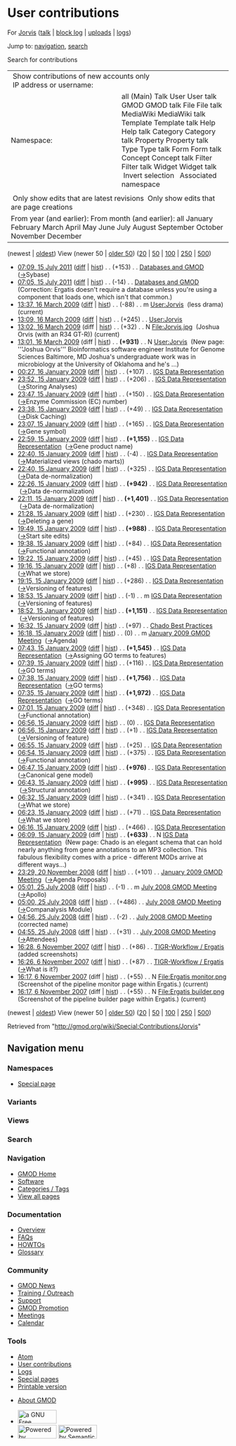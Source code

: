 <div id="mw-page-base" class="noprint">

</div>

<div id="mw-head-base" class="noprint">

</div>

<div id="content" class="mw-body" role="main">

<span id="top"></span>

<div id="mw-js-message" style="display:none;">

</div>



# <span dir="auto">User contributions</span>

<div id="bodyContent">

<div id="contentSub">

For [Jorvis](/wiki/User:Jorvis "User:Jorvis") (<a
href="/mediawiki/index.php?title=User_talk:Jorvis&amp;action=edit&amp;redlink=1"
class="new" title="User talk:Jorvis (page does not exist)">talk</a> \|
[block
log](/mediawiki/index.php?title=Special:Log/block&page=User%3AJorvis "Special:Log/block")
\| [uploads](/wiki/Special:ListFiles/Jorvis "Special:ListFiles/Jorvis")
\| [logs](/wiki/Special:Log/Jorvis "Special:Log/Jorvis"))

</div>

<div id="jump-to-nav" class="mw-jump">

Jump to: [navigation](#mw-navigation), [search](#p-search)

</div>

<div id="mw-content-text">

Search for contributions

<table class="mw-contributions-table">
<colgroup>
<col style="width: 50%" />
<col style="width: 50%" />
</colgroup>
<tbody>
<tr class="odd">
<td colspan="2"> Show contributions of new accounts only<br />
 IP address or username:</td>
</tr>
<tr class="even">
<td class="mw-label">Namespace:</td>
<td>all (Main) Talk User User talk GMOD GMOD talk File File talk
MediaWiki MediaWiki talk Template Template talk Help Help talk Category
Category talk Property Property talk Type Type talk Form Form talk
Concept Concept talk Filter Filter talk Widget Widget talk  
 Invert selection 
 Associated namespace </td>
</tr>
<tr class="odd">
<td colspan="2"></td>
</tr>
<tr class="even">
<td colspan="2"> Only show edits that are latest revisions
 Only show edits that are page creations</td>
</tr>
<tr class="odd">
<td colspan="2">From year (and earlier): From month (and earlier): all
January February March April May June July August September October
November December</td>
</tr>
</tbody>
</table>

(newest \| <a
href="/mediawiki/index.php?title=Special:Contributions/Jorvis&amp;dir=prev&amp;target=Jorvis"
class="mw-lastlink" rel="last"
title="Special:Contributions/Jorvis">oldest</a>) View (newer 50 \| <a
href="/mediawiki/index.php?title=Special:Contributions/Jorvis&amp;offset=20071106161726&amp;target=Jorvis"
class="mw-nextlink" rel="next"
title="Special:Contributions/Jorvis">older 50</a>) (<a
href="/mediawiki/index.php?title=Special:Contributions/Jorvis&amp;offset=&amp;limit=20&amp;target=Jorvis"
class="mw-numlink" title="Special:Contributions/Jorvis">20</a> \| <a
href="/mediawiki/index.php?title=Special:Contributions/Jorvis&amp;offset=&amp;limit=50&amp;target=Jorvis"
class="mw-numlink" title="Special:Contributions/Jorvis">50</a> \| <a
href="/mediawiki/index.php?title=Special:Contributions/Jorvis&amp;offset=&amp;limit=100&amp;target=Jorvis"
class="mw-numlink" title="Special:Contributions/Jorvis">100</a> \| <a
href="/mediawiki/index.php?title=Special:Contributions/Jorvis&amp;offset=&amp;limit=250&amp;target=Jorvis"
class="mw-numlink" title="Special:Contributions/Jorvis">250</a> \| <a
href="/mediawiki/index.php?title=Special:Contributions/Jorvis&amp;offset=&amp;limit=500&amp;target=Jorvis"
class="mw-numlink" title="Special:Contributions/Jorvis">500</a>)

- <a href="/mediawiki/index.php?title=Databases_and_GMOD&amp;oldid=18192"
  class="mw-changeslist-date" title="Databases and GMOD">07:09, 15 July
  2011</a>
  ([diff](/mediawiki/index.php?title=Databases_and_GMOD&diff=prev&oldid=18192 "Databases and GMOD")
  \|
  [hist](/mediawiki/index.php?title=Databases_and_GMOD&action=history "Databases and GMOD"))
  <span class="mw-changeslist-separator">. .</span>
  <span class="mw-plusminus-pos" dir="ltr"
  title="8,929 bytes after change">(+153)</span>‎
  <span class="mw-changeslist-separator">. .</span>
  <a href="/wiki/Databases_and_GMOD" class="mw-contributions-title"
  title="Databases and GMOD">Databases and GMOD</a> ‎
  <span class="comment">([→](/wiki/Databases_and_GMOD#Sybase "Databases and GMOD")‎<span dir="auto"><span class="autocomment">Sybase</span></span>)</span>
- <a href="/mediawiki/index.php?title=Databases_and_GMOD&amp;oldid=18191"
  class="mw-changeslist-date" title="Databases and GMOD">07:05, 15 July
  2011</a>
  ([diff](/mediawiki/index.php?title=Databases_and_GMOD&diff=prev&oldid=18191 "Databases and GMOD")
  \|
  [hist](/mediawiki/index.php?title=Databases_and_GMOD&action=history "Databases and GMOD"))
  <span class="mw-changeslist-separator">. .</span>
  <span class="mw-plusminus-neg" dir="ltr"
  title="8,776 bytes after change">(-14)</span>‎
  <span class="mw-changeslist-separator">. .</span>
  <a href="/wiki/Databases_and_GMOD" class="mw-contributions-title"
  title="Databases and GMOD">Databases and GMOD</a> ‎
  <span class="comment">(Correction: Ergatis doesn't require a database
  unless you're using a component that loads one, which isn't that
  common.)</span>
- <a href="/mediawiki/index.php?title=User:Jorvis&amp;oldid=8026"
  class="mw-changeslist-date" title="User:Jorvis">13:37, 16 March 2009</a>
  ([diff](/mediawiki/index.php?title=User:Jorvis&diff=prev&oldid=8026 "User:Jorvis")
  \|
  [hist](/mediawiki/index.php?title=User:Jorvis&action=history "User:Jorvis"))
  <span class="mw-changeslist-separator">. .</span>
  <span class="mw-plusminus-neg" dir="ltr"
  title="1,088 bytes after change">(-88)</span>‎
  <span class="mw-changeslist-separator">. .</span> m
  <a href="/wiki/User:Jorvis" class="mw-contributions-title"
  title="User:Jorvis">User:Jorvis</a> ‎ <span class="comment">(less
  drama)</span> <span class="mw-uctop">(current)</span>
- <a href="/mediawiki/index.php?title=User:Jorvis&amp;oldid=8025"
  class="mw-changeslist-date" title="User:Jorvis">13:09, 16 March 2009</a>
  ([diff](/mediawiki/index.php?title=User:Jorvis&diff=prev&oldid=8025 "User:Jorvis")
  \|
  [hist](/mediawiki/index.php?title=User:Jorvis&action=history "User:Jorvis"))
  <span class="mw-changeslist-separator">. .</span>
  <span class="mw-plusminus-pos" dir="ltr"
  title="1,176 bytes after change">(+245)</span>‎
  <span class="mw-changeslist-separator">. .</span>
  <a href="/wiki/User:Jorvis" class="mw-contributions-title"
  title="User:Jorvis">User:Jorvis</a> ‎
- <a href="/mediawiki/index.php?title=File:Jorvis.jpg&amp;oldid=8024"
  class="mw-changeslist-date" title="File:Jorvis.jpg">13:02, 16 March
  2009</a> (diff \|
  [hist](/mediawiki/index.php?title=File:Jorvis.jpg&action=history "File:Jorvis.jpg"))
  <span class="mw-changeslist-separator">. .</span>
  <span class="mw-plusminus-pos" dir="ltr"
  title="32 bytes after change">(+32)</span>‎
  <span class="mw-changeslist-separator">. .</span> N
  <a href="/wiki/File:Jorvis.jpg" class="mw-contributions-title"
  title="File:Jorvis.jpg">File:Jorvis.jpg</a> ‎
  <span class="comment">(Joshua Orvis (with an R34 GT-R))</span>
  <span class="mw-uctop">(current)</span>
- <a href="/mediawiki/index.php?title=User:Jorvis&amp;oldid=8023"
  class="mw-changeslist-date" title="User:Jorvis">13:01, 16 March 2009</a>
  (diff \|
  [hist](/mediawiki/index.php?title=User:Jorvis&action=history "User:Jorvis"))
  <span class="mw-changeslist-separator">. .</span> **(+931)**‎
  <span class="mw-changeslist-separator">. .</span> N
  <a href="/wiki/User:Jorvis" class="mw-contributions-title"
  title="User:Jorvis">User:Jorvis</a> ‎ <span class="comment">(New page:
  '''Joshua Orvis''' Bioinformatics software engineer Institute for
  Genome Sciences Baltimore, MD Joshua's undergraduate work was in
  microbiology at the University of Oklahoma and he's ...)</span>
- <a
  href="/mediawiki/index.php?title=IGS_Data_Representation&amp;oldid=7172"
  class="mw-changeslist-date" title="IGS Data Representation">00:27, 16
  January 2009</a>
  ([diff](/mediawiki/index.php?title=IGS_Data_Representation&diff=prev&oldid=7172 "IGS Data Representation")
  \|
  [hist](/mediawiki/index.php?title=IGS_Data_Representation&action=history "IGS Data Representation"))
  <span class="mw-changeslist-separator">. .</span>
  <span class="mw-plusminus-pos" dir="ltr"
  title="16,907 bytes after change">(+107)</span>‎
  <span class="mw-changeslist-separator">. .</span>
  <a href="/wiki/IGS_Data_Representation" class="mw-contributions-title"
  title="IGS Data Representation">IGS Data Representation</a> ‎
- <a
  href="/mediawiki/index.php?title=IGS_Data_Representation&amp;oldid=7168"
  class="mw-changeslist-date" title="IGS Data Representation">23:52, 15
  January 2009</a>
  ([diff](/mediawiki/index.php?title=IGS_Data_Representation&diff=prev&oldid=7168 "IGS Data Representation")
  \|
  [hist](/mediawiki/index.php?title=IGS_Data_Representation&action=history "IGS Data Representation"))
  <span class="mw-changeslist-separator">. .</span>
  <span class="mw-plusminus-pos" dir="ltr"
  title="16,800 bytes after change">(+206)</span>‎
  <span class="mw-changeslist-separator">. .</span>
  <a href="/wiki/IGS_Data_Representation" class="mw-contributions-title"
  title="IGS Data Representation">IGS Data Representation</a> ‎
  <span class="comment">([→](/wiki/IGS_Data_Representation#Storing_Analyses "IGS Data Representation")‎<span dir="auto"><span class="autocomment">Storing
  Analyses</span></span>)</span>
- <a
  href="/mediawiki/index.php?title=IGS_Data_Representation&amp;oldid=7166"
  class="mw-changeslist-date" title="IGS Data Representation">23:47, 15
  January 2009</a>
  ([diff](/mediawiki/index.php?title=IGS_Data_Representation&diff=prev&oldid=7166 "IGS Data Representation")
  \|
  [hist](/mediawiki/index.php?title=IGS_Data_Representation&action=history "IGS Data Representation"))
  <span class="mw-changeslist-separator">. .</span>
  <span class="mw-plusminus-pos" dir="ltr"
  title="16,594 bytes after change">(+150)</span>‎
  <span class="mw-changeslist-separator">. .</span>
  <a href="/wiki/IGS_Data_Representation" class="mw-contributions-title"
  title="IGS Data Representation">IGS Data Representation</a> ‎
  <span class="comment">([→](/wiki/IGS_Data_Representation#Enzyme_Commission_.28EC.29_number "IGS Data Representation")‎<span dir="auto"><span class="autocomment">Enzyme
  Commission (EC) number</span></span>)</span>
- <a
  href="/mediawiki/index.php?title=IGS_Data_Representation&amp;oldid=7163"
  class="mw-changeslist-date" title="IGS Data Representation">23:38, 15
  January 2009</a>
  ([diff](/mediawiki/index.php?title=IGS_Data_Representation&diff=prev&oldid=7163 "IGS Data Representation")
  \|
  [hist](/mediawiki/index.php?title=IGS_Data_Representation&action=history "IGS Data Representation"))
  <span class="mw-changeslist-separator">. .</span>
  <span class="mw-plusminus-pos" dir="ltr"
  title="16,444 bytes after change">(+49)</span>‎
  <span class="mw-changeslist-separator">. .</span>
  <a href="/wiki/IGS_Data_Representation" class="mw-contributions-title"
  title="IGS Data Representation">IGS Data Representation</a> ‎
  <span class="comment">([→](/wiki/IGS_Data_Representation#Disk_Caching "IGS Data Representation")‎<span dir="auto"><span class="autocomment">Disk
  Caching</span></span>)</span>
- <a
  href="/mediawiki/index.php?title=IGS_Data_Representation&amp;oldid=7161"
  class="mw-changeslist-date" title="IGS Data Representation">23:07, 15
  January 2009</a>
  ([diff](/mediawiki/index.php?title=IGS_Data_Representation&diff=prev&oldid=7161 "IGS Data Representation")
  \|
  [hist](/mediawiki/index.php?title=IGS_Data_Representation&action=history "IGS Data Representation"))
  <span class="mw-changeslist-separator">. .</span>
  <span class="mw-plusminus-pos" dir="ltr"
  title="16,395 bytes after change">(+165)</span>‎
  <span class="mw-changeslist-separator">. .</span>
  <a href="/wiki/IGS_Data_Representation" class="mw-contributions-title"
  title="IGS Data Representation">IGS Data Representation</a> ‎
  <span class="comment">([→](/wiki/IGS_Data_Representation#Gene_symbol "IGS Data Representation")‎<span dir="auto"><span class="autocomment">Gene
  symbol</span></span>)</span>
- <a
  href="/mediawiki/index.php?title=IGS_Data_Representation&amp;oldid=7160"
  class="mw-changeslist-date" title="IGS Data Representation">22:59, 15
  January 2009</a>
  ([diff](/mediawiki/index.php?title=IGS_Data_Representation&diff=prev&oldid=7160 "IGS Data Representation")
  \|
  [hist](/mediawiki/index.php?title=IGS_Data_Representation&action=history "IGS Data Representation"))
  <span class="mw-changeslist-separator">. .</span> **(+1,155)**‎
  <span class="mw-changeslist-separator">. .</span>
  <a href="/wiki/IGS_Data_Representation" class="mw-contributions-title"
  title="IGS Data Representation">IGS Data Representation</a> ‎
  <span class="comment">([→](/wiki/IGS_Data_Representation#Gene_product_name "IGS Data Representation")‎<span dir="auto"><span class="autocomment">Gene
  product name</span></span>)</span>
- <a
  href="/mediawiki/index.php?title=IGS_Data_Representation&amp;oldid=7159"
  class="mw-changeslist-date" title="IGS Data Representation">22:40, 15
  January 2009</a>
  ([diff](/mediawiki/index.php?title=IGS_Data_Representation&diff=prev&oldid=7159 "IGS Data Representation")
  \|
  [hist](/mediawiki/index.php?title=IGS_Data_Representation&action=history "IGS Data Representation"))
  <span class="mw-changeslist-separator">. .</span>
  <span class="mw-plusminus-neg" dir="ltr"
  title="15,075 bytes after change">(-4)</span>‎
  <span class="mw-changeslist-separator">. .</span>
  <a href="/wiki/IGS_Data_Representation" class="mw-contributions-title"
  title="IGS Data Representation">IGS Data Representation</a> ‎
  <span class="comment">([→](/wiki/IGS_Data_Representation#Materialized_views_.28chado_marts.29 "IGS Data Representation")‎<span dir="auto"><span class="autocomment">Materialized
  views (chado marts)</span></span>)</span>
- <a
  href="/mediawiki/index.php?title=IGS_Data_Representation&amp;oldid=7158"
  class="mw-changeslist-date" title="IGS Data Representation">22:40, 15
  January 2009</a>
  ([diff](/mediawiki/index.php?title=IGS_Data_Representation&diff=prev&oldid=7158 "IGS Data Representation")
  \|
  [hist](/mediawiki/index.php?title=IGS_Data_Representation&action=history "IGS Data Representation"))
  <span class="mw-changeslist-separator">. .</span>
  <span class="mw-plusminus-pos" dir="ltr"
  title="15,079 bytes after change">(+325)</span>‎
  <span class="mw-changeslist-separator">. .</span>
  <a href="/wiki/IGS_Data_Representation" class="mw-contributions-title"
  title="IGS Data Representation">IGS Data Representation</a> ‎
  <span class="comment">([→](/wiki/IGS_Data_Representation#Data_de-normalization "IGS Data Representation")‎<span dir="auto"><span class="autocomment">Data
  de-normalization</span></span>)</span>
- <a
  href="/mediawiki/index.php?title=IGS_Data_Representation&amp;oldid=7156"
  class="mw-changeslist-date" title="IGS Data Representation">22:26, 15
  January 2009</a>
  ([diff](/mediawiki/index.php?title=IGS_Data_Representation&diff=prev&oldid=7156 "IGS Data Representation")
  \|
  [hist](/mediawiki/index.php?title=IGS_Data_Representation&action=history "IGS Data Representation"))
  <span class="mw-changeslist-separator">. .</span> **(+942)**‎
  <span class="mw-changeslist-separator">. .</span>
  <a href="/wiki/IGS_Data_Representation" class="mw-contributions-title"
  title="IGS Data Representation">IGS Data Representation</a> ‎
  <span class="comment">([→](/wiki/IGS_Data_Representation#Data_de-normalization "IGS Data Representation")‎<span dir="auto"><span class="autocomment">Data
  de-normalization</span></span>)</span>
- <a
  href="/mediawiki/index.php?title=IGS_Data_Representation&amp;oldid=7153"
  class="mw-changeslist-date" title="IGS Data Representation">22:11, 15
  January 2009</a>
  ([diff](/mediawiki/index.php?title=IGS_Data_Representation&diff=prev&oldid=7153 "IGS Data Representation")
  \|
  [hist](/mediawiki/index.php?title=IGS_Data_Representation&action=history "IGS Data Representation"))
  <span class="mw-changeslist-separator">. .</span> **(+1,401)**‎
  <span class="mw-changeslist-separator">. .</span>
  <a href="/wiki/IGS_Data_Representation" class="mw-contributions-title"
  title="IGS Data Representation">IGS Data Representation</a> ‎
  <span class="comment">([→](/wiki/IGS_Data_Representation#Data_de-normalization "IGS Data Representation")‎<span dir="auto"><span class="autocomment">Data
  de-normalization</span></span>)</span>
- <a
  href="/mediawiki/index.php?title=IGS_Data_Representation&amp;oldid=7151"
  class="mw-changeslist-date" title="IGS Data Representation">21:28, 15
  January 2009</a>
  ([diff](/mediawiki/index.php?title=IGS_Data_Representation&diff=prev&oldid=7151 "IGS Data Representation")
  \|
  [hist](/mediawiki/index.php?title=IGS_Data_Representation&action=history "IGS Data Representation"))
  <span class="mw-changeslist-separator">. .</span>
  <span class="mw-plusminus-pos" dir="ltr"
  title="12,411 bytes after change">(+230)</span>‎
  <span class="mw-changeslist-separator">. .</span>
  <a href="/wiki/IGS_Data_Representation" class="mw-contributions-title"
  title="IGS Data Representation">IGS Data Representation</a> ‎
  <span class="comment">([→](/wiki/IGS_Data_Representation#Deleting_a_gene "IGS Data Representation")‎<span dir="auto"><span class="autocomment">Deleting
  a gene</span></span>)</span>
- <a
  href="/mediawiki/index.php?title=IGS_Data_Representation&amp;oldid=7148"
  class="mw-changeslist-date" title="IGS Data Representation">19:49, 15
  January 2009</a>
  ([diff](/mediawiki/index.php?title=IGS_Data_Representation&diff=prev&oldid=7148 "IGS Data Representation")
  \|
  [hist](/mediawiki/index.php?title=IGS_Data_Representation&action=history "IGS Data Representation"))
  <span class="mw-changeslist-separator">. .</span> **(+988)**‎
  <span class="mw-changeslist-separator">. .</span>
  <a href="/wiki/IGS_Data_Representation" class="mw-contributions-title"
  title="IGS Data Representation">IGS Data Representation</a> ‎
  <span class="comment">([→](/wiki/IGS_Data_Representation#Start_site_edits "IGS Data Representation")‎<span dir="auto"><span class="autocomment">Start
  site edits</span></span>)</span>
- <a
  href="/mediawiki/index.php?title=IGS_Data_Representation&amp;oldid=7147"
  class="mw-changeslist-date" title="IGS Data Representation">19:38, 15
  January 2009</a>
  ([diff](/mediawiki/index.php?title=IGS_Data_Representation&diff=prev&oldid=7147 "IGS Data Representation")
  \|
  [hist](/mediawiki/index.php?title=IGS_Data_Representation&action=history "IGS Data Representation"))
  <span class="mw-changeslist-separator">. .</span>
  <span class="mw-plusminus-pos" dir="ltr"
  title="11,193 bytes after change">(+84)</span>‎
  <span class="mw-changeslist-separator">. .</span>
  <a href="/wiki/IGS_Data_Representation" class="mw-contributions-title"
  title="IGS Data Representation">IGS Data Representation</a> ‎
  <span class="comment">([→](/wiki/IGS_Data_Representation#Functional_annotation "IGS Data Representation")‎<span dir="auto"><span class="autocomment">Functional
  annotation</span></span>)</span>
- <a
  href="/mediawiki/index.php?title=IGS_Data_Representation&amp;oldid=7146"
  class="mw-changeslist-date" title="IGS Data Representation">19:22, 15
  January 2009</a>
  ([diff](/mediawiki/index.php?title=IGS_Data_Representation&diff=prev&oldid=7146 "IGS Data Representation")
  \|
  [hist](/mediawiki/index.php?title=IGS_Data_Representation&action=history "IGS Data Representation"))
  <span class="mw-changeslist-separator">. .</span>
  <span class="mw-plusminus-pos" dir="ltr"
  title="11,109 bytes after change">(+45)</span>‎
  <span class="mw-changeslist-separator">. .</span>
  <a href="/wiki/IGS_Data_Representation" class="mw-contributions-title"
  title="IGS Data Representation">IGS Data Representation</a> ‎
- <a
  href="/mediawiki/index.php?title=IGS_Data_Representation&amp;oldid=7143"
  class="mw-changeslist-date" title="IGS Data Representation">19:16, 15
  January 2009</a>
  ([diff](/mediawiki/index.php?title=IGS_Data_Representation&diff=prev&oldid=7143 "IGS Data Representation")
  \|
  [hist](/mediawiki/index.php?title=IGS_Data_Representation&action=history "IGS Data Representation"))
  <span class="mw-changeslist-separator">. .</span>
  <span class="mw-plusminus-pos" dir="ltr"
  title="11,064 bytes after change">(+8)</span>‎
  <span class="mw-changeslist-separator">. .</span>
  <a href="/wiki/IGS_Data_Representation" class="mw-contributions-title"
  title="IGS Data Representation">IGS Data Representation</a> ‎
  <span class="comment">([→](/wiki/IGS_Data_Representation#What_we_store "IGS Data Representation")‎<span dir="auto"><span class="autocomment">What
  we store</span></span>)</span>
- <a
  href="/mediawiki/index.php?title=IGS_Data_Representation&amp;oldid=7142"
  class="mw-changeslist-date" title="IGS Data Representation">19:15, 15
  January 2009</a>
  ([diff](/mediawiki/index.php?title=IGS_Data_Representation&diff=prev&oldid=7142 "IGS Data Representation")
  \|
  [hist](/mediawiki/index.php?title=IGS_Data_Representation&action=history "IGS Data Representation"))
  <span class="mw-changeslist-separator">. .</span>
  <span class="mw-plusminus-pos" dir="ltr"
  title="11,056 bytes after change">(+286)</span>‎
  <span class="mw-changeslist-separator">. .</span>
  <a href="/wiki/IGS_Data_Representation" class="mw-contributions-title"
  title="IGS Data Representation">IGS Data Representation</a> ‎
  <span class="comment">([→](/wiki/IGS_Data_Representation#Versioning_of_features "IGS Data Representation")‎<span dir="auto"><span class="autocomment">Versioning
  of features</span></span>)</span>
- <a
  href="/mediawiki/index.php?title=IGS_Data_Representation&amp;oldid=7141"
  class="mw-changeslist-date" title="IGS Data Representation">18:53, 15
  January 2009</a>
  ([diff](/mediawiki/index.php?title=IGS_Data_Representation&diff=prev&oldid=7141 "IGS Data Representation")
  \|
  [hist](/mediawiki/index.php?title=IGS_Data_Representation&action=history "IGS Data Representation"))
  <span class="mw-changeslist-separator">. .</span>
  <span class="mw-plusminus-neg" dir="ltr"
  title="10,770 bytes after change">(-1)</span>‎
  <span class="mw-changeslist-separator">. .</span> m
  <a href="/wiki/IGS_Data_Representation" class="mw-contributions-title"
  title="IGS Data Representation">IGS Data Representation</a> ‎
  <span class="comment">([→](/wiki/IGS_Data_Representation#Versioning_of_features "IGS Data Representation")‎<span dir="auto"><span class="autocomment">Versioning
  of features</span></span>)</span>
- <a
  href="/mediawiki/index.php?title=IGS_Data_Representation&amp;oldid=7140"
  class="mw-changeslist-date" title="IGS Data Representation">18:52, 15
  January 2009</a>
  ([diff](/mediawiki/index.php?title=IGS_Data_Representation&diff=prev&oldid=7140 "IGS Data Representation")
  \|
  [hist](/mediawiki/index.php?title=IGS_Data_Representation&action=history "IGS Data Representation"))
  <span class="mw-changeslist-separator">. .</span> **(+1,151)**‎
  <span class="mw-changeslist-separator">. .</span>
  <a href="/wiki/IGS_Data_Representation" class="mw-contributions-title"
  title="IGS Data Representation">IGS Data Representation</a> ‎
  <span class="comment">([→](/wiki/IGS_Data_Representation#Versioning_of_features "IGS Data Representation")‎<span dir="auto"><span class="autocomment">Versioning
  of features</span></span>)</span>
- <a href="/mediawiki/index.php?title=Chado_Best_Practices&amp;oldid=7137"
  class="mw-changeslist-date" title="Chado Best Practices">16:32, 15
  January 2009</a>
  ([diff](/mediawiki/index.php?title=Chado_Best_Practices&diff=prev&oldid=7137 "Chado Best Practices")
  \|
  [hist](/mediawiki/index.php?title=Chado_Best_Practices&action=history "Chado Best Practices"))
  <span class="mw-changeslist-separator">. .</span>
  <span class="mw-plusminus-pos" dir="ltr"
  title="31,042 bytes after change">(+97)</span>‎
  <span class="mw-changeslist-separator">. .</span>
  <a href="/wiki/Chado_Best_Practices" class="mw-contributions-title"
  title="Chado Best Practices">Chado Best Practices</a> ‎
- <a
  href="/mediawiki/index.php?title=January_2009_GMOD_Meeting&amp;oldid=7136"
  class="mw-changeslist-date" title="January 2009 GMOD Meeting">16:18, 15
  January 2009</a>
  ([diff](/mediawiki/index.php?title=January_2009_GMOD_Meeting&diff=prev&oldid=7136 "January 2009 GMOD Meeting")
  \|
  [hist](/mediawiki/index.php?title=January_2009_GMOD_Meeting&action=history "January 2009 GMOD Meeting"))
  <span class="mw-changeslist-separator">. .</span>
  <span class="mw-plusminus-null" dir="ltr"
  title="10,025 bytes after change">(0)</span>‎
  <span class="mw-changeslist-separator">. .</span> m
  <a href="/wiki/January_2009_GMOD_Meeting" class="mw-contributions-title"
  title="January 2009 GMOD Meeting">January 2009 GMOD Meeting</a> ‎
  <span class="comment">([→](/wiki/January_2009_GMOD_Meeting#Agenda "January 2009 GMOD Meeting")‎<span dir="auto"><span class="autocomment">Agenda</span></span>)</span>
- <a
  href="/mediawiki/index.php?title=IGS_Data_Representation&amp;oldid=7130"
  class="mw-changeslist-date" title="IGS Data Representation">07:43, 15
  January 2009</a>
  ([diff](/mediawiki/index.php?title=IGS_Data_Representation&diff=prev&oldid=7130 "IGS Data Representation")
  \|
  [hist](/mediawiki/index.php?title=IGS_Data_Representation&action=history "IGS Data Representation"))
  <span class="mw-changeslist-separator">. .</span> **(+1,545)**‎
  <span class="mw-changeslist-separator">. .</span>
  <a href="/wiki/IGS_Data_Representation" class="mw-contributions-title"
  title="IGS Data Representation">IGS Data Representation</a> ‎
  <span class="comment">([→](/wiki/IGS_Data_Representation#Assigning_GO_terms_to_features "IGS Data Representation")‎<span dir="auto"><span class="autocomment">Assigning
  GO terms to features</span></span>)</span>
- <a
  href="/mediawiki/index.php?title=IGS_Data_Representation&amp;oldid=7129"
  class="mw-changeslist-date" title="IGS Data Representation">07:39, 15
  January 2009</a>
  ([diff](/mediawiki/index.php?title=IGS_Data_Representation&diff=prev&oldid=7129 "IGS Data Representation")
  \|
  [hist](/mediawiki/index.php?title=IGS_Data_Representation&action=history "IGS Data Representation"))
  <span class="mw-changeslist-separator">. .</span>
  <span class="mw-plusminus-pos" dir="ltr"
  title="8,075 bytes after change">(+116)</span>‎
  <span class="mw-changeslist-separator">. .</span>
  <a href="/wiki/IGS_Data_Representation" class="mw-contributions-title"
  title="IGS Data Representation">IGS Data Representation</a> ‎
  <span class="comment">([→](/wiki/IGS_Data_Representation#GO_terms "IGS Data Representation")‎<span dir="auto"><span class="autocomment">GO
  terms</span></span>)</span>
- <a
  href="/mediawiki/index.php?title=IGS_Data_Representation&amp;oldid=7128"
  class="mw-changeslist-date" title="IGS Data Representation">07:38, 15
  January 2009</a>
  ([diff](/mediawiki/index.php?title=IGS_Data_Representation&diff=prev&oldid=7128 "IGS Data Representation")
  \|
  [hist](/mediawiki/index.php?title=IGS_Data_Representation&action=history "IGS Data Representation"))
  <span class="mw-changeslist-separator">. .</span> **(+1,756)**‎
  <span class="mw-changeslist-separator">. .</span>
  <a href="/wiki/IGS_Data_Representation" class="mw-contributions-title"
  title="IGS Data Representation">IGS Data Representation</a> ‎
  <span class="comment">([→](/wiki/IGS_Data_Representation#GO_terms "IGS Data Representation")‎<span dir="auto"><span class="autocomment">GO
  terms</span></span>)</span>
- <a
  href="/mediawiki/index.php?title=IGS_Data_Representation&amp;oldid=7127"
  class="mw-changeslist-date" title="IGS Data Representation">07:35, 15
  January 2009</a>
  ([diff](/mediawiki/index.php?title=IGS_Data_Representation&diff=prev&oldid=7127 "IGS Data Representation")
  \|
  [hist](/mediawiki/index.php?title=IGS_Data_Representation&action=history "IGS Data Representation"))
  <span class="mw-changeslist-separator">. .</span> **(+1,972)**‎
  <span class="mw-changeslist-separator">. .</span>
  <a href="/wiki/IGS_Data_Representation" class="mw-contributions-title"
  title="IGS Data Representation">IGS Data Representation</a> ‎
  <span class="comment">([→](/wiki/IGS_Data_Representation#GO_terms "IGS Data Representation")‎<span dir="auto"><span class="autocomment">GO
  terms</span></span>)</span>
- <a
  href="/mediawiki/index.php?title=IGS_Data_Representation&amp;oldid=7126"
  class="mw-changeslist-date" title="IGS Data Representation">07:01, 15
  January 2009</a>
  ([diff](/mediawiki/index.php?title=IGS_Data_Representation&diff=prev&oldid=7126 "IGS Data Representation")
  \|
  [hist](/mediawiki/index.php?title=IGS_Data_Representation&action=history "IGS Data Representation"))
  <span class="mw-changeslist-separator">. .</span>
  <span class="mw-plusminus-pos" dir="ltr"
  title="4,231 bytes after change">(+348)</span>‎
  <span class="mw-changeslist-separator">. .</span>
  <a href="/wiki/IGS_Data_Representation" class="mw-contributions-title"
  title="IGS Data Representation">IGS Data Representation</a> ‎
  <span class="comment">([→](/wiki/IGS_Data_Representation#Functional_annotation "IGS Data Representation")‎<span dir="auto"><span class="autocomment">Functional
  annotation</span></span>)</span>
- <a
  href="/mediawiki/index.php?title=IGS_Data_Representation&amp;oldid=7125"
  class="mw-changeslist-date" title="IGS Data Representation">06:56, 15
  January 2009</a>
  ([diff](/mediawiki/index.php?title=IGS_Data_Representation&diff=prev&oldid=7125 "IGS Data Representation")
  \|
  [hist](/mediawiki/index.php?title=IGS_Data_Representation&action=history "IGS Data Representation"))
  <span class="mw-changeslist-separator">. .</span>
  <span class="mw-plusminus-null" dir="ltr"
  title="3,883 bytes after change">(0)</span>‎
  <span class="mw-changeslist-separator">. .</span>
  <a href="/wiki/IGS_Data_Representation" class="mw-contributions-title"
  title="IGS Data Representation">IGS Data Representation</a> ‎
- <a
  href="/mediawiki/index.php?title=IGS_Data_Representation&amp;oldid=7124"
  class="mw-changeslist-date" title="IGS Data Representation">06:56, 15
  January 2009</a>
  ([diff](/mediawiki/index.php?title=IGS_Data_Representation&diff=prev&oldid=7124 "IGS Data Representation")
  \|
  [hist](/mediawiki/index.php?title=IGS_Data_Representation&action=history "IGS Data Representation"))
  <span class="mw-changeslist-separator">. .</span>
  <span class="mw-plusminus-pos" dir="ltr"
  title="3,883 bytes after change">(+1)</span>‎
  <span class="mw-changeslist-separator">. .</span>
  <a href="/wiki/IGS_Data_Representation" class="mw-contributions-title"
  title="IGS Data Representation">IGS Data Representation</a> ‎
  <span class="comment">([→](/wiki/IGS_Data_Representation#Versioning_of_feature "IGS Data Representation")‎<span dir="auto"><span class="autocomment">Versioning
  of feature</span></span>)</span>
- <a
  href="/mediawiki/index.php?title=IGS_Data_Representation&amp;oldid=7123"
  class="mw-changeslist-date" title="IGS Data Representation">06:55, 15
  January 2009</a>
  ([diff](/mediawiki/index.php?title=IGS_Data_Representation&diff=prev&oldid=7123 "IGS Data Representation")
  \|
  [hist](/mediawiki/index.php?title=IGS_Data_Representation&action=history "IGS Data Representation"))
  <span class="mw-changeslist-separator">. .</span>
  <span class="mw-plusminus-pos" dir="ltr"
  title="3,882 bytes after change">(+25)</span>‎
  <span class="mw-changeslist-separator">. .</span>
  <a href="/wiki/IGS_Data_Representation" class="mw-contributions-title"
  title="IGS Data Representation">IGS Data Representation</a> ‎
- <a
  href="/mediawiki/index.php?title=IGS_Data_Representation&amp;oldid=7122"
  class="mw-changeslist-date" title="IGS Data Representation">06:54, 15
  January 2009</a>
  ([diff](/mediawiki/index.php?title=IGS_Data_Representation&diff=prev&oldid=7122 "IGS Data Representation")
  \|
  [hist](/mediawiki/index.php?title=IGS_Data_Representation&action=history "IGS Data Representation"))
  <span class="mw-changeslist-separator">. .</span>
  <span class="mw-plusminus-pos" dir="ltr"
  title="3,857 bytes after change">(+375)</span>‎
  <span class="mw-changeslist-separator">. .</span>
  <a href="/wiki/IGS_Data_Representation" class="mw-contributions-title"
  title="IGS Data Representation">IGS Data Representation</a> ‎
  <span class="comment">([→](/wiki/IGS_Data_Representation#Functional_annotation "IGS Data Representation")‎<span dir="auto"><span class="autocomment">Functional
  annotation</span></span>)</span>
- <a
  href="/mediawiki/index.php?title=IGS_Data_Representation&amp;oldid=7121"
  class="mw-changeslist-date" title="IGS Data Representation">06:47, 15
  January 2009</a>
  ([diff](/mediawiki/index.php?title=IGS_Data_Representation&diff=prev&oldid=7121 "IGS Data Representation")
  \|
  [hist](/mediawiki/index.php?title=IGS_Data_Representation&action=history "IGS Data Representation"))
  <span class="mw-changeslist-separator">. .</span> **(+976)**‎
  <span class="mw-changeslist-separator">. .</span>
  <a href="/wiki/IGS_Data_Representation" class="mw-contributions-title"
  title="IGS Data Representation">IGS Data Representation</a> ‎
  <span class="comment">([→](/wiki/IGS_Data_Representation#Canonical_gene_model "IGS Data Representation")‎<span dir="auto"><span class="autocomment">Canonical
  gene model</span></span>)</span>
- <a
  href="/mediawiki/index.php?title=IGS_Data_Representation&amp;oldid=7120"
  class="mw-changeslist-date" title="IGS Data Representation">06:43, 15
  January 2009</a>
  ([diff](/mediawiki/index.php?title=IGS_Data_Representation&diff=prev&oldid=7120 "IGS Data Representation")
  \|
  [hist](/mediawiki/index.php?title=IGS_Data_Representation&action=history "IGS Data Representation"))
  <span class="mw-changeslist-separator">. .</span> **(+995)**‎
  <span class="mw-changeslist-separator">. .</span>
  <a href="/wiki/IGS_Data_Representation" class="mw-contributions-title"
  title="IGS Data Representation">IGS Data Representation</a> ‎
  <span class="comment">([→](/wiki/IGS_Data_Representation#Structural_annotation "IGS Data Representation")‎<span dir="auto"><span class="autocomment">Structural
  annotation</span></span>)</span>
- <a
  href="/mediawiki/index.php?title=IGS_Data_Representation&amp;oldid=7119"
  class="mw-changeslist-date" title="IGS Data Representation">06:32, 15
  January 2009</a>
  ([diff](/mediawiki/index.php?title=IGS_Data_Representation&diff=prev&oldid=7119 "IGS Data Representation")
  \|
  [hist](/mediawiki/index.php?title=IGS_Data_Representation&action=history "IGS Data Representation"))
  <span class="mw-changeslist-separator">. .</span>
  <span class="mw-plusminus-pos" dir="ltr"
  title="1,511 bytes after change">(+341)</span>‎
  <span class="mw-changeslist-separator">. .</span>
  <a href="/wiki/IGS_Data_Representation" class="mw-contributions-title"
  title="IGS Data Representation">IGS Data Representation</a> ‎
  <span class="comment">([→](/wiki/IGS_Data_Representation#What_we_store "IGS Data Representation")‎<span dir="auto"><span class="autocomment">What
  we store</span></span>)</span>
- <a
  href="/mediawiki/index.php?title=IGS_Data_Representation&amp;oldid=7118"
  class="mw-changeslist-date" title="IGS Data Representation">06:23, 15
  January 2009</a>
  ([diff](/mediawiki/index.php?title=IGS_Data_Representation&diff=prev&oldid=7118 "IGS Data Representation")
  \|
  [hist](/mediawiki/index.php?title=IGS_Data_Representation&action=history "IGS Data Representation"))
  <span class="mw-changeslist-separator">. .</span>
  <span class="mw-plusminus-pos" dir="ltr"
  title="1,170 bytes after change">(+71)</span>‎
  <span class="mw-changeslist-separator">. .</span>
  <a href="/wiki/IGS_Data_Representation" class="mw-contributions-title"
  title="IGS Data Representation">IGS Data Representation</a> ‎
  <span class="comment">([→](/wiki/IGS_Data_Representation#What_we_store "IGS Data Representation")‎<span dir="auto"><span class="autocomment">What
  we store</span></span>)</span>
- <a
  href="/mediawiki/index.php?title=IGS_Data_Representation&amp;oldid=7117"
  class="mw-changeslist-date" title="IGS Data Representation">06:16, 15
  January 2009</a>
  ([diff](/mediawiki/index.php?title=IGS_Data_Representation&diff=prev&oldid=7117 "IGS Data Representation")
  \|
  [hist](/mediawiki/index.php?title=IGS_Data_Representation&action=history "IGS Data Representation"))
  <span class="mw-changeslist-separator">. .</span>
  <span class="mw-plusminus-pos" dir="ltr"
  title="1,099 bytes after change">(+466)</span>‎
  <span class="mw-changeslist-separator">. .</span>
  <a href="/wiki/IGS_Data_Representation" class="mw-contributions-title"
  title="IGS Data Representation">IGS Data Representation</a> ‎
- <a
  href="/mediawiki/index.php?title=IGS_Data_Representation&amp;oldid=7116"
  class="mw-changeslist-date" title="IGS Data Representation">06:09, 15
  January 2009</a> (diff \|
  [hist](/mediawiki/index.php?title=IGS_Data_Representation&action=history "IGS Data Representation"))
  <span class="mw-changeslist-separator">. .</span> **(+633)**‎
  <span class="mw-changeslist-separator">. .</span> N
  <a href="/wiki/IGS_Data_Representation" class="mw-contributions-title"
  title="IGS Data Representation">IGS Data Representation</a> ‎
  <span class="comment">(New page: Chado is an elegant schema that can
  hold nearly anything from gene annotations to an MP3 collection. This
  fabulous flexibility comes with a price - different MODs arrive at
  different ways...)</span>
- <a
  href="/mediawiki/index.php?title=January_2009_GMOD_Meeting&amp;oldid=6497"
  class="mw-changeslist-date" title="January 2009 GMOD Meeting">23:29, 20
  November 2008</a>
  ([diff](/mediawiki/index.php?title=January_2009_GMOD_Meeting&diff=prev&oldid=6497 "January 2009 GMOD Meeting")
  \|
  [hist](/mediawiki/index.php?title=January_2009_GMOD_Meeting&action=history "January 2009 GMOD Meeting"))
  <span class="mw-changeslist-separator">. .</span>
  <span class="mw-plusminus-pos" dir="ltr"
  title="1,917 bytes after change">(+101)</span>‎
  <span class="mw-changeslist-separator">. .</span>
  <a href="/wiki/January_2009_GMOD_Meeting" class="mw-contributions-title"
  title="January 2009 GMOD Meeting">January 2009 GMOD Meeting</a> ‎
  <span class="comment">([→](/wiki/January_2009_GMOD_Meeting#Agenda_Proposals "January 2009 GMOD Meeting")‎<span dir="auto"><span class="autocomment">Agenda
  Proposals</span></span>)</span>
- <a
  href="/mediawiki/index.php?title=July_2008_GMOD_Meeting&amp;oldid=5896"
  class="mw-changeslist-date" title="July 2008 GMOD Meeting">05:01, 25
  July 2008</a>
  ([diff](/mediawiki/index.php?title=July_2008_GMOD_Meeting&diff=prev&oldid=5896 "July 2008 GMOD Meeting")
  \|
  [hist](/mediawiki/index.php?title=July_2008_GMOD_Meeting&action=history "July 2008 GMOD Meeting"))
  <span class="mw-changeslist-separator">. .</span>
  <span class="mw-plusminus-neg" dir="ltr"
  title="29,065 bytes after change">(-1)</span>‎
  <span class="mw-changeslist-separator">. .</span> m
  <a href="/wiki/July_2008_GMOD_Meeting" class="mw-contributions-title"
  title="July 2008 GMOD Meeting">July 2008 GMOD Meeting</a> ‎
  <span class="comment">([→](/wiki/July_2008_GMOD_Meeting#Apollo "July 2008 GMOD Meeting")‎<span dir="auto"><span class="autocomment">Apollo</span></span>)</span>
- <a
  href="/mediawiki/index.php?title=July_2008_GMOD_Meeting&amp;oldid=5895"
  class="mw-changeslist-date" title="July 2008 GMOD Meeting">05:00, 25
  July 2008</a>
  ([diff](/mediawiki/index.php?title=July_2008_GMOD_Meeting&diff=prev&oldid=5895 "July 2008 GMOD Meeting")
  \|
  [hist](/mediawiki/index.php?title=July_2008_GMOD_Meeting&action=history "July 2008 GMOD Meeting"))
  <span class="mw-changeslist-separator">. .</span>
  <span class="mw-plusminus-pos" dir="ltr"
  title="29,066 bytes after change">(+486)</span>‎
  <span class="mw-changeslist-separator">. .</span>
  <a href="/wiki/July_2008_GMOD_Meeting" class="mw-contributions-title"
  title="July 2008 GMOD Meeting">July 2008 GMOD Meeting</a> ‎
  <span class="comment">([→](/wiki/July_2008_GMOD_Meeting#Companalysis_Module "July 2008 GMOD Meeting")‎<span dir="auto"><span class="autocomment">Companalysis
  Module</span></span>)</span>
- <a
  href="/mediawiki/index.php?title=July_2008_GMOD_Meeting&amp;oldid=5894"
  class="mw-changeslist-date" title="July 2008 GMOD Meeting">04:56, 25
  July 2008</a>
  ([diff](/mediawiki/index.php?title=July_2008_GMOD_Meeting&diff=prev&oldid=5894 "July 2008 GMOD Meeting")
  \|
  [hist](/mediawiki/index.php?title=July_2008_GMOD_Meeting&action=history "July 2008 GMOD Meeting"))
  <span class="mw-changeslist-separator">. .</span>
  <span class="mw-plusminus-neg" dir="ltr"
  title="28,580 bytes after change">(-2)</span>‎
  <span class="mw-changeslist-separator">. .</span>
  <a href="/wiki/July_2008_GMOD_Meeting" class="mw-contributions-title"
  title="July 2008 GMOD Meeting">July 2008 GMOD Meeting</a> ‎
  <span class="comment">(corrected name)</span>
- <a
  href="/mediawiki/index.php?title=July_2008_GMOD_Meeting&amp;oldid=5893"
  class="mw-changeslist-date" title="July 2008 GMOD Meeting">04:55, 25
  July 2008</a>
  ([diff](/mediawiki/index.php?title=July_2008_GMOD_Meeting&diff=prev&oldid=5893 "July 2008 GMOD Meeting")
  \|
  [hist](/mediawiki/index.php?title=July_2008_GMOD_Meeting&action=history "July 2008 GMOD Meeting"))
  <span class="mw-changeslist-separator">. .</span>
  <span class="mw-plusminus-pos" dir="ltr"
  title="28,582 bytes after change">(+31)</span>‎
  <span class="mw-changeslist-separator">. .</span>
  <a href="/wiki/July_2008_GMOD_Meeting" class="mw-contributions-title"
  title="July 2008 GMOD Meeting">July 2008 GMOD Meeting</a> ‎
  <span class="comment">([→](/wiki/July_2008_GMOD_Meeting#Attendees "July 2008 GMOD Meeting")‎<span dir="auto"><span class="autocomment">Attendees</span></span>)</span>
- <a
  href="/mediawiki/index.php?title=TIGR-Workflow_/_Ergatis&amp;oldid=3330"
  class="mw-changeslist-date" title="TIGR-Workflow / Ergatis">16:28, 6
  November 2007</a>
  ([diff](/mediawiki/index.php?title=TIGR-Workflow_/_Ergatis&diff=prev&oldid=3330 "TIGR-Workflow / Ergatis")
  \|
  [hist](/mediawiki/index.php?title=TIGR-Workflow_/_Ergatis&action=history "TIGR-Workflow / Ergatis"))
  <span class="mw-changeslist-separator">. .</span>
  <span class="mw-plusminus-pos" dir="ltr"
  title="2,293 bytes after change">(+86)</span>‎
  <span class="mw-changeslist-separator">. .</span>
  <a href="/wiki/TIGR-Workflow_/_Ergatis" class="mw-contributions-title"
  title="TIGR-Workflow / Ergatis">TIGR-Workflow / Ergatis</a> ‎
  <span class="comment">(added screenshots)</span>
- <a
  href="/mediawiki/index.php?title=TIGR-Workflow_/_Ergatis&amp;oldid=3329"
  class="mw-changeslist-date" title="TIGR-Workflow / Ergatis">16:26, 6
  November 2007</a>
  ([diff](/mediawiki/index.php?title=TIGR-Workflow_/_Ergatis&diff=prev&oldid=3329 "TIGR-Workflow / Ergatis")
  \|
  [hist](/mediawiki/index.php?title=TIGR-Workflow_/_Ergatis&action=history "TIGR-Workflow / Ergatis"))
  <span class="mw-changeslist-separator">. .</span>
  <span class="mw-plusminus-pos" dir="ltr"
  title="2,207 bytes after change">(+87)</span>‎
  <span class="mw-changeslist-separator">. .</span>
  <a href="/wiki/TIGR-Workflow_/_Ergatis" class="mw-contributions-title"
  title="TIGR-Workflow / Ergatis">TIGR-Workflow / Ergatis</a> ‎
  <span class="comment">([→](/wiki/TIGR-Workflow_/_Ergatis#What_is_it.3F "TIGR-Workflow / Ergatis")‎<span dir="auto"><span class="autocomment">What
  is it?</span></span>)</span>
- <a
  href="/mediawiki/index.php?title=File:Ergatis_monitor.png&amp;oldid=3328"
  class="mw-changeslist-date" title="File:Ergatis monitor.png">16:17, 6
  November 2007</a> (diff \|
  [hist](/mediawiki/index.php?title=File:Ergatis_monitor.png&action=history "File:Ergatis monitor.png"))
  <span class="mw-changeslist-separator">. .</span>
  <span class="mw-plusminus-pos" dir="ltr"
  title="55 bytes after change">(+55)</span>‎
  <span class="mw-changeslist-separator">. .</span> N
  <a href="/wiki/File:Ergatis_monitor.png" class="mw-contributions-title"
  title="File:Ergatis monitor.png">File:Ergatis monitor.png</a> ‎
  <span class="comment">(Screenshot of the pipeline monitor page within
  Ergatis.)</span> <span class="mw-uctop">(current)</span>
- <a
  href="/mediawiki/index.php?title=File:Ergatis_builder.png&amp;oldid=3327"
  class="mw-changeslist-date" title="File:Ergatis builder.png">16:17, 6
  November 2007</a> (diff \|
  [hist](/mediawiki/index.php?title=File:Ergatis_builder.png&action=history "File:Ergatis builder.png"))
  <span class="mw-changeslist-separator">. .</span>
  <span class="mw-plusminus-pos" dir="ltr"
  title="55 bytes after change">(+55)</span>‎
  <span class="mw-changeslist-separator">. .</span> N
  <a href="/wiki/File:Ergatis_builder.png" class="mw-contributions-title"
  title="File:Ergatis builder.png">File:Ergatis builder.png</a> ‎
  <span class="comment">(Screenshot of the pipeline builder page within
  Ergatis.)</span> <span class="mw-uctop">(current)</span>

(newest \| <a
href="/mediawiki/index.php?title=Special:Contributions/Jorvis&amp;dir=prev&amp;target=Jorvis"
class="mw-lastlink" rel="last"
title="Special:Contributions/Jorvis">oldest</a>) View (newer 50 \| <a
href="/mediawiki/index.php?title=Special:Contributions/Jorvis&amp;offset=20071106161726&amp;target=Jorvis"
class="mw-nextlink" rel="next"
title="Special:Contributions/Jorvis">older 50</a>) (<a
href="/mediawiki/index.php?title=Special:Contributions/Jorvis&amp;offset=&amp;limit=20&amp;target=Jorvis"
class="mw-numlink" title="Special:Contributions/Jorvis">20</a> \| <a
href="/mediawiki/index.php?title=Special:Contributions/Jorvis&amp;offset=&amp;limit=50&amp;target=Jorvis"
class="mw-numlink" title="Special:Contributions/Jorvis">50</a> \| <a
href="/mediawiki/index.php?title=Special:Contributions/Jorvis&amp;offset=&amp;limit=100&amp;target=Jorvis"
class="mw-numlink" title="Special:Contributions/Jorvis">100</a> \| <a
href="/mediawiki/index.php?title=Special:Contributions/Jorvis&amp;offset=&amp;limit=250&amp;target=Jorvis"
class="mw-numlink" title="Special:Contributions/Jorvis">250</a> \| <a
href="/mediawiki/index.php?title=Special:Contributions/Jorvis&amp;offset=&amp;limit=500&amp;target=Jorvis"
class="mw-numlink" title="Special:Contributions/Jorvis">500</a>)

</div>

<div class="printfooter">

Retrieved from "<http://gmod.org/wiki/Special:Contributions/Jorvis>"

</div>

<div id="catlinks" class="catlinks catlinks-allhidden">

</div>

<div class="visualClear">

</div>

</div>

</div>

<div id="mw-navigation">

## Navigation menu

<div id="mw-head">



<div id="left-navigation">

<div id="p-namespaces" class="vectorTabs" role="navigation"
aria-labelledby="p-namespaces-label">

### Namespaces

- <span id="ca-nstab-special">[Special
  page](/wiki/Special:Contributions/Jorvis "This is a special page, you cannot edit the page itself")</span>

</div>

<div id="p-variants" class="vectorMenu emptyPortlet" role="navigation"
aria-labelledby="p-variants-label">

### 

### Variants[](#)

<div class="menu">

</div>

</div>

</div>

<div id="right-navigation">

<div id="p-views" class="vectorTabs emptyPortlet" role="navigation"
aria-labelledby="p-views-label">

### Views

</div>



</div>

<div id="p-search" role="search">

### Search

<div id="simpleSearch">

</div>

</div>

</div>

</div>

<div id="mw-panel">

<div id="p-logo" role="banner">

<a href="/wiki/Main_Page"
style="background-image: url(http://gmod.org/images/GMOD-cogs.png);"
title="Visit the main page"></a>

</div>

<div id="p-Navigation" class="portal" role="navigation"
aria-labelledby="p-Navigation-label">

### Navigation

<div class="body">

- <span id="n-GMOD-Home">[GMOD Home](/wiki/Main_Page)</span>
- <span id="n-Software">[Software](/wiki/GMOD_Components)</span>
- <span id="n-Categories-.2F-Tags">[Categories /
  Tags](/wiki/Categories)</span>
- <span id="n-View-all-pages">[View all
  pages](/wiki/Special:AllPages)</span>

</div>

</div>

<div id="p-Documentation" class="portal" role="navigation"
aria-labelledby="p-Documentation-label">

### Documentation

<div class="body">

- <span id="n-Overview">[Overview](/wiki/Overview)</span>
- <span id="n-FAQs">[FAQs](/wiki/Category:FAQ)</span>
- <span id="n-HOWTOs">[HOWTOs](/wiki/Category:HOWTO)</span>
- <span id="n-Glossary">[Glossary](/wiki/Glossary)</span>

</div>

</div>

<div id="p-Community" class="portal" role="navigation"
aria-labelledby="p-Community-label">

### Community

<div class="body">

- <span id="n-GMOD-News">[GMOD News](/wiki/GMOD_News)</span>
- <span id="n-Training-.2F-Outreach">[Training /
  Outreach](/wiki/Training_and_Outreach)</span>
- <span id="n-Support">[Support](/wiki/Support)</span>
- <span id="n-GMOD-Promotion">[GMOD
  Promotion](/wiki/GMOD_Promotion)</span>
- <span id="n-Meetings">[Meetings](/wiki/Meetings)</span>
- <span id="n-Calendar">[Calendar](/wiki/Calendar)</span>

</div>

</div>

<div id="p-tb" class="portal" role="navigation"
aria-labelledby="p-tb-label">

### Tools

<div class="body">

- <span id="feedlinks"><a
  href="http://gmod.org/mediawiki/index.php?title=Special:Contributions/Jorvis&amp;feed=atom"
  id="feed-atom" class="feedlink" rel="alternate"
  type="application/atom+xml" title="Atom feed for this page">Atom</a></span>
- <span id="t-contributions">[User
  contributions](/wiki/Special:Contributions/Jorvis "A list of contributions of this user")</span>
- <span id="t-log">[Logs](/wiki/Special:Log/Jorvis)</span>
- <span id="t-specialpages"><a href="/wiki/Special:SpecialPages" accesskey="q"
  title="A list of all special pages [q]">Special pages</a></span>
- <span id="t-print"><a
  href="/mediawiki/index.php?title=Special:Contributions/Jorvis&amp;printable=yes"
  rel="alternate" accesskey="p"
  title="Printable version of this page [p]">Printable version</a></span>

</div>

</div>

</div>

</div>

<div id="footer" role="contentinfo">

- <span id="footer-places-about">[About
  GMOD](/wiki/GMOD:About "GMOD:About")</span>

<!-- -->

- <span id="footer-copyrightico">[<img src="http://www.gnu.org/graphics/gfdl-logo-small.png" width="88"
  height="31" alt="a GNU Free Documentation License" />](http://www.gnu.org/licenses/fdl-1.3.html)</span>
- <span id="footer-poweredbyico">[<img src="/mediawiki/skins/common/images/poweredby_mediawiki_88x31.png"
  width="88" height="31" alt="Powered by MediaWiki" />](//www.mediawiki.org/)
  [<img
  src="/mediawiki/extensions/SemanticMediaWiki/includes/../resources/images/smw_button.png"
  width="88" height="31" alt="Powered by Semantic MediaWiki" />](https://www.semantic-mediawiki.org/wiki/Semantic_MediaWiki)</span>

<div style="clear:both">

</div>

</div>
